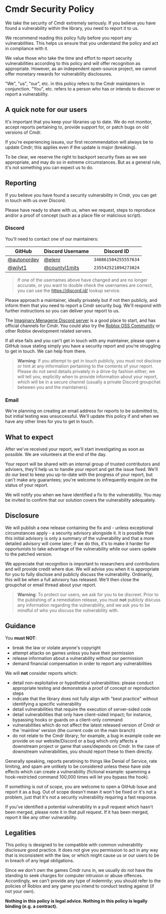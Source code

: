 # Cmdr Security Policy

We take the security of Cmdr extremely seriously. If you believe you have found a vulnerability within the library, you need to report it to us.

We recommend reading this policy fully before you report any vulnerabilities. This helps us ensure that you understand the policy and act in compliance with it.

We value those who take the time and effort to report security vulnerabilities according to this policy and will offer recognition as appropriate. However, as an independent open-source project, we cannot offer monetary rewards for vulnerability disclosures.

"We", "us", "our", etc. in this policy refers to the Cmdr maintainers in conjunction. "You", etc. refers to a person who has or intends to discover or report a vulnerability.

## A quick note for our users

It's important that you keep your libraries up to date. We do not monitor, accept reports pertaining to, provide support for, or patch bugs on old versions of Cmdr.

If you're experiencing issues, our first recommendation will always be to update Cmdr; this applies even if the update is major (breaking).

To be clear, we reserve the right to backport security fixes as we see appropriate, and may do so in extreme circumstances. But as a general rule, it's not something you can expect us to do.

## Reporting

If you believe you have found a security vulnerability in Cmdr, you can get in touch with us over Discord.

Please have ready to share with us, when we request, steps to reproduce and/or a proof of concept (such as a place file or malicious script).

### Discord

You'll need to contact one of our maintainers:

| GitHub | Discord Username | Discord ID |
| ----- | ----------------- | ---------- |
| [@autonordev](https://github.com/autonordev) | [@elenr](https://discord.com/users/340861504255557634) | `340861504255557634` |
| [@wilyt1](https://github.com/wilyt1) | [@countyl1mits](https://discord.com/users/235542521894273024) | `235542521894273024` |

> If one of the usernames above have changed and are no longer accurate, or you want to double check the usernames are correct, you can use the https://discord.id/ lookup service.

Please approach a maintainer, ideally privately but if not then publicly, and inform them that you need to report a Cmdr security bug. We'll respond with further instructions so you can deliver your report to us.

The [Imaginary Menagerie Discord server](https://discord.gg/g5PdMxh) is a good place to start, and has official channels for Cmdr. You could also try the [Roblox OSS Community](https://discord.gg/Qm3JNyEc32) or other Roblox development related servers.

If all else fails and you can't get in touch with any maintainer, please open a GitHub issue stating simply you have a security report and you're struggling to get in touch. We can help from there.

> **Warning**: If you attempt to get in touch publicly, you must not disclose or hint at any information pertaining to the contents of your report. Please do not send details privately in a drive-by fashion either; we will tell you, explicitly when to provide information about your report, which will be in a secure channel (usually a private Discord groupchat between you and the maintainers).

### Email

We're planning on creating an email address for reports to be submitted to, but initial testing was unsuccessful. We'll update this policy if and when we have any other lines for you to get in touch.

## What to expect

After we've received your report, we'll start investigating as soon as possible. We are volunteers at the end of the day.

Your report will be shared with an internal group of trusted contributors and advisers, they'll help us to handle your report and get the issue fixed. We'll do our best to keep you up-to-date with the progress of your report, but can't make any guarantees; you're welcome to infrequently enquire on the status of your report.

We will notify you when we have identified a fix to the vulnerability. You may be invited to confirm that our solution covers the vulnerability adequately.

## Disclosure

We will publish a new release containing the fix and - unless exceptional circumstances apply - a security advisory alongside it. It is possible that this initial advisory is only a summary of the vulnerability and that a more detailed advisory will come later; if we do this, it's to make it harder for opportunists to take advantage of the vulnerability while our users update to the patched version.

We appreciate that recognition is important to researchers and contributors and will provide credit where due. We will advise you when it is appropriate for you to fully disclose and publicly discuss the vulnerability. Ordinarily, this will be when a full advisory has released. We'll then close the groupchat or email thread about your report.

> **Warning**: To protect our users, we ask for you to be discreet. Prior to the publishing of a remediation release, you must **not** publicly discuss any information regarding the vulnerability, and we ask you to be mindful of who you discuss the vulnerability with.

## Guidance

You **must NOT**:

- break the law or violate anyone's copyright
- attempt attacks on games unless you have their permission
- release information about a vulnerability without our permission
- demand financial compensation in order to report any vulnerabilities

We will **not** consider reports which:

- detail non-exploitative or hypothetical vulnerabilities: please conduct appropriate testing and demonstrate a proof of concept or reproduction steps
- indicate that the library does not fully align with "best practice" without identifying a specific vulnerability
- detail vulnerabilities that require the execution of server-sided code
- detail vulnerabilities that only have client-sided impact; for instance, bypassing hooks or guards on a client-only command
- vulnerabilities which do not affect the latest released version of Cmdr or the 'mainline' version (the current code on the main branch)
- do not relate to the Cmdr library; for example, a bug in example code we provide on our website/Discord or a bug which only affects a downstream project or game that uses/depends on Cmdr. In the case of downstream vulnerabilities, you should report these to them directly.

Generally speaking, reports peratining to things like Denial of Service, rate limiting, and spam are unlikely to be considered unless these have side effects which can create a vulnerability (fictional example: spamming a hook-restricted command 100,000 times will let you bypass the hook).

If something is out of scope, you are welcome to open a GitHub Issue and report it as a bug. Out of scope doesn't mean it won't be fixed or it's not a problem, just that it's not a security vulnerability requiring a fast response.

If you've identified a potential vulnerability in a pull request which hasn't been merged, please note it in that pull request. If it has been merged, report it like any other vulnerability.

## Legalities

This policy is designed to be compatible with common vulnerability disclosure good practice. It does not give you permission to act in any way that is inconsistent with the law, or which might cause us or our users to be in breach of any legal obligations.

Since we don't own the games Cmdr runs in, we usually do not have the standing to seek charges for computer intrusion or abuse offences. Accordingly, we can't provide any type of indemnity; you should refer to the policies of Roblox and any game you intend to conduct testing against (if not your own).

**Nothing in this policy is legal advice. Nothing in this policy is legally binding (e.g. a contract).**

